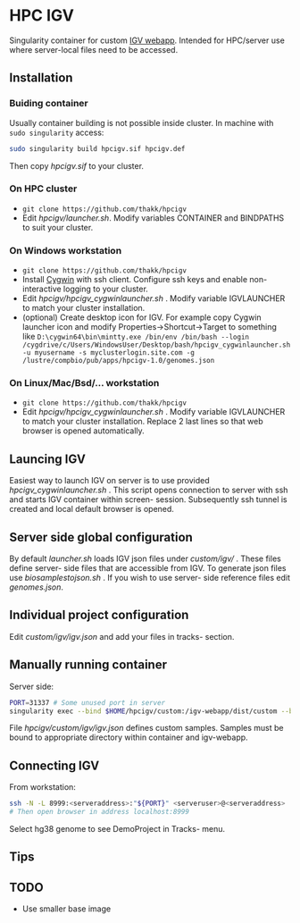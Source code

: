# HPC IGV

Singularity container for custom [IGV webapp](https://igv.org). Intended for HPC/server use where server-local files need to be accessed.

## Installation

### Buiding container

Usually container building is not possible inside cluster. In machine with `sudo singularity` access:

```bash
sudo singularity build hpcigv.sif hpcigv.def
```

Then copy *hpcigv.sif* to your cluster.


### On HPC cluster

- `git clone https://github.com/thakk/hpcigv`
- Edit *hpcigv/launcher.sh*. Modify variables CONTAINER and BINDPATHS to suit your cluster.


### On Windows workstation


- `git clone https://github.com/thakk/hpcigv`
- Install [Cygwin](https://www.cygwin.com/) with ssh client. Configure ssh keys and enable non-interactive logging to your cluster.
- Edit *hpcigv/hpcigv_cygwinlauncher.sh* . Modify variable IGVLAUNCHER to match your cluster installation.
- (optional) Create desktop icon for IGV. For example copy Cygwin launcher icon and modify Properties->Shortcut->Target to something like `D:\cygwin64\bin\mintty.exe /bin/env /bin/bash --login /cygdrive/c/Users/WindowsUser/Desktop/bash/hpcigv_cygwinlauncher.sh -u myusername -s myclusterlogin.site.com -g /lustre/compbio/pub/apps/hpcigv-1.0/genomes.json`

### On Linux/Mac/Bsd/... workstation

- `git clone https://github.com/thakk/hpcigv`
- Edit *hpcigv/hpcigv_cygwinlauncher.sh* . Modify variable IGVLAUNCHER to match your cluster installation. Replace 2 last lines so that web browser is opened automatically.

## Launcing IGV

Easiest way to launch IGV on server is to use provided *hpcigv_cygwinlauncher.sh* . This script opens connection to server with ssh and starts IGV container within screen- session. Subsequently ssh tunnel is created and local default browser is opened.


## Server side global configuration

By default *launcher.sh* loads IGV json files under *custom/igv/* . These files define server- side files that are accessible from IGV. To generate json files use *biosamplestojson.sh* . If you wish to use server- side reference files edit *genomes.json*.


## Individual project configuration

Edit *custom/igv/igv.json* and add your files in tracks- section.

## Manually running container

Server side:

```bash
PORT=31337 # Some unused port in server
singularity exec --bind $HOME/hpcigv/custom:/igv-webapp/dist/custom --bind $HOME/data:/igv-webapp/dist/data hpcigv.sif npx http-server --port $PORT /igv-webapp/dist
```

File *hpcigv/custom/igv/igv.json* defines custom samples. Samples must be bound to appropriate directory within container and igv-webapp.


## Connecting IGV

From workstation:

```bash
ssh -N -L 8999:<serveraddress>:"${PORT}" <serveruser>@<serveraddress>
# Then open browser in address localhost:8999
```

Select hg38 genome to see DemoProject in Tracks- menu.

## Tips



## TODO

- Use smaller base image
